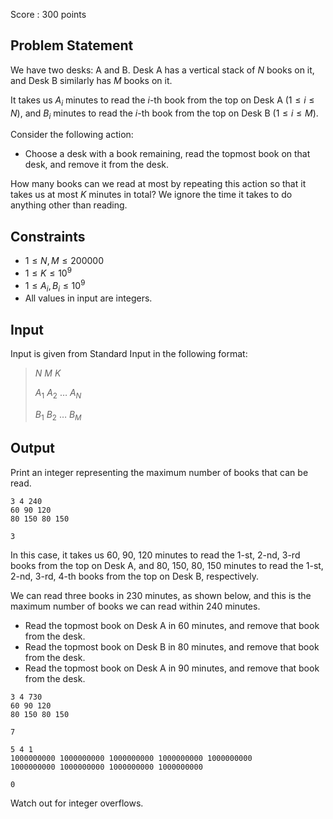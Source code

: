 Score : $300$ points

## Problem Statement

We have two desks: A and B. Desk A has a vertical stack of $N$ books on it, and Desk B similarly has $M$ books on it.

It takes us $A_i$ minutes to read the $i$-th book from the top on Desk A $(1 \leq i \leq N)$, and $B_i$ minutes to read the $i$-th book from the top on Desk B $(1 \leq i \leq M)$.

Consider the following action:

- Choose a desk with a book remaining, read the topmost book on that desk, and remove it from the desk.

How many books can we read at most by repeating this action so that it takes us at most $K$ minutes in total? We ignore the time it takes to do anything other than reading.

## Constraints

- $1 \leq N, M \leq 200000$
- $1 \leq K \leq 10^9$
- $1 \leq A_i, B_i \leq 10^9$
- All values in input are integers.

## Input

Input is given from Standard Input in the following format:

> $N$ $M$ $K$
> 
> $A_1$ $A_2$ $\ldots$ $A_N$
> 
> $B_1$ $B_2$ $\ldots$ $B_M$

## Output

Print an integer representing the maximum number of books that can be read.

```input1
3 4 240
60 90 120
80 150 80 150
```

```output1
3
```

In this case, it takes us $60$, $90$, $120$ minutes to read the $1$-st, $2$-nd, $3$-rd books from the top on Desk A, and $80$, $150$, $80$, $150$ minutes to read the $1$-st, $2$-nd, $3$-rd, $4$-th books from the top on Desk B, respectively.

We can read three books in $230$ minutes, as shown below, and this is the maximum number of books we can read within $240$ minutes.

- Read the topmost book on Desk A in $60$ minutes, and remove that book from the desk.
- Read the topmost book on Desk B in $80$ minutes, and remove that book from the desk.
- Read the topmost book on Desk A in $90$ minutes, and remove that book from the desk.

```input2
3 4 730
60 90 120
80 150 80 150
```

```output2
7
```

```input3
5 4 1
1000000000 1000000000 1000000000 1000000000 1000000000
1000000000 1000000000 1000000000 1000000000
```

```output3
0
```

Watch out for integer overflows.